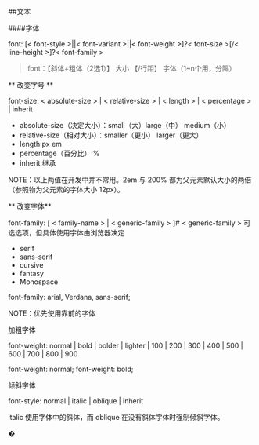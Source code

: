 ##文本

####字体

font: [< font-style >||< font-variant >||< font-weight >]?< font-size >[/< line-height >]?< font-family >

>font：【斜体+粗体（2选1）】 大小 【/行距】 字体（1~n个用，分隔）

** 改变字号 **

font-size: < absolute-size > | < relative-size > | < length > | < percentage > | inherit

* absolute-size（决定大小）：small（大）large（中） medium（小）
* relative-size（相对大小）：smaller（更小） larger（更大）
* length:px em
* percentage（百分比）:%
* inherit:继承

NOTE：以上两值在开发中并不常用。2em 与 200% 都为父元素默认大小的两倍（参照物为父元素的字体大小 12px）。

** 改变字体**

font-family: [ < family-name > | < generic-family > ]#
< generic-family > 可选选项，但具体使用字体由浏览器决定

* serif
* sans-serif
* cursive
* fantasy
* Monospace



font-family: arial, Verdana, sans-serif;



NOTE：优先使用靠前的字体



加粗字体



font-weight: normal | bold | bolder | lighter | 100 | 200 | 300 | 400 | 500 | 600 | 700 | 800 | 900



font-weight: normal; font-weight: bold;



倾斜字体



font-style: normal | italic | oblique | inherit



italic 使用字体中的斜体，而 oblique 在没有斜体字体时强制倾斜字体。

 �
